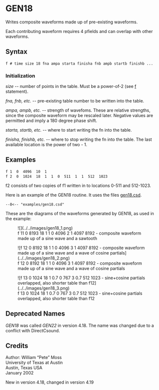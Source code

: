 <!--
id:GEN18
category:
-->
# GEN18
Writes composite waveforms made up of pre-existing waveforms.

Each contributing waveform requires 4 pfields and can overlap with other waveforms.

## Syntax
``` csound-orc
f # time size 18 fna ampa starta finisha fnb ampb startb finishb ...
```

### Initialization

_size_ -- number of points in the table. Must be a power-of-2 (see [f](../../scoregens/f) statement).

_fna, fnb, etc._ -- pre-existing table number to be written into the table.

_ampa, ampb, etc._ -- strength of wavefoms. These are relative strengths, since the composite waveform may be rescaled later. Negative values are permitted and imply a 180 degree phase shift.

_starta, startb, etc._ -- where to start writing the fn into the table.

_finisha, finishb, etc._ -- where to stop writing the fn into the table. The last available location is the power of two - 1.

## Examples

``` csound-sco
f 1  0  4096  10  1
f 2  0  1024  18  1  1  0  511  1  1  512  1023
```

f2 consists of two copies of f1 written in to locations 0-511 and 512-1023.

Here is an example of the GEN18 routine. It uses the files [gen18.csd](../../examples/gen18.csd).

``` csound-csd title="An example of the GEN18 routine." linenums="1"
--8<-- "examples/gen18.csd"
```

These are the diagrams of the waveforms generated by GEN18, as used in the example:

<figure markdown="span">
![](../../images/gen18_1.png)
<figcaption>f 11 0 8193 18 1 1 0 4096 2 1 4097 8192 - composite waveform made up of a sine wave and a sawtooth</figcaption>
</figure>

<figure markdown="span">
![f 12 0 8192  18 1 1 0 4096 3 1 4097 8192 - composite waveform made up of a sine wave and a wave of cosine partials](../../images/gen18_2.png)
<figcaption>f 12 0 8192  18 1 1 0 4096 3 1 4097 8192 - composite waveform made up of a sine wave and a wave of cosine partials</figcaption>
</figure>

<figure markdown="span">
![f 13 0 1024  18 1 0.7 0 767 3 0.7 512 1023 - sine+cosine partials overlapped, also shorter table than f12](../../images/gen18_3.png)
<figcaption>f 13 0 1024  18 1 0.7 0 767 3 0.7 512 1023 - sine+cosine partials overlapped, also shorter table than f12</figcaption>
</figure>

## Deprecated Names

_GEN18_ was called _GEN22_ in version 4.18. The name was changed due to a conflict with DirectCsound.

## Credits

Author: William &#8220;Pete&#8221; Moss<br>
University of Texas at Austin<br>
Austin, Texas USA<br>
January 2002<br>

New in version 4.18, changed in version 4.19
